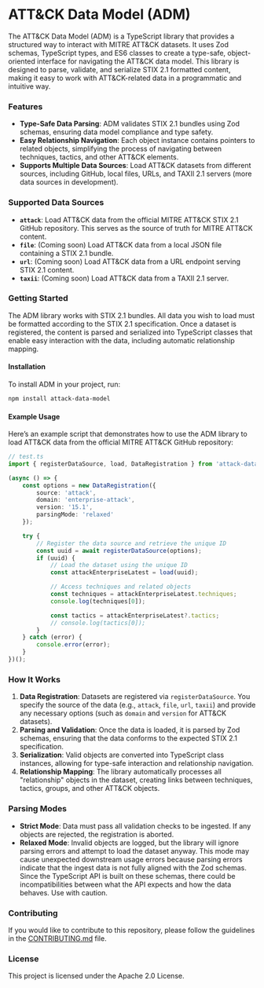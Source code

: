# ATT&CK Data Model (ADM)

The ATT&CK Data Model (ADM) is a TypeScript library that provides a structured way to interact with MITRE ATT&CK datasets. It uses Zod schemas, TypeScript types, and ES6 classes to create a type-safe, object-oriented interface for navigating the ATT&CK data model. This library is designed to parse, validate, and serialize STIX 2.1 formatted content, making it easy to work with ATT&CK-related data in a programmatic and intuitive way.

### Features

- **Type-Safe Data Parsing**: ADM validates STIX 2.1 bundles using Zod schemas, ensuring data model compliance and type safety.
- **Easy Relationship Navigation**: Each object instance contains pointers to related objects, simplifying the process of navigating between techniques, tactics, and other ATT&CK elements.
- **Supports Multiple Data Sources**: Load ATT&CK datasets from different sources, including GitHub, local files, URLs, and TAXII 2.1 servers (more data sources in development).
  
### Supported Data Sources

- **`attack`**: Load ATT&CK data from the official MITRE ATT&CK STIX 2.1 GitHub repository. This serves as the source of truth for MITRE ATT&CK content.
- **`file`**: (Coming soon) Load ATT&CK data from a local JSON file containing a STIX 2.1 bundle.
- **`url`**: (Coming soon) Load ATT&CK data from a URL endpoint serving STIX 2.1 content.
- **`taxii`**: (Coming soon) Load ATT&CK data from a TAXII 2.1 server.

### Getting Started

The ADM library works with STIX 2.1 bundles. All data you wish to load must be formatted according to the STIX 2.1 specification. Once a dataset is registered, the content is parsed and serialized into TypeScript classes that enable easy interaction with the data, including automatic relationship mapping.

#### Installation

To install ADM in your project, run:

```bash
npm install attack-data-model
```

#### Example Usage

Here’s an example script that demonstrates how to use the ADM library to load ATT&CK data from the official MITRE ATT&CK GitHub repository:

```ts
// test.ts
import { registerDataSource, load, DataRegistration } from 'attack-data-model';

(async () => {
    const options = new DataRegistration({
        source: 'attack',
        domain: 'enterprise-attack',
        version: '15.1',
        parsingMode: 'relaxed'
    });

    try {
        // Register the data source and retrieve the unique ID
        const uuid = await registerDataSource(options);
        if (uuid) {
            // Load the dataset using the unique ID
            const attackEnterpriseLatest = load(uuid);

            // Access techniques and related objects
            const techniques = attackEnterpriseLatest.techniques;
            console.log(techniques[0]);

            const tactics = attackEnterpriseLatest?.tactics;
            // console.log(tactics[0]);
        }
    } catch (error) {
        console.error(error);
    }
})();
```

### How It Works

1. **Data Registration**: Datasets are registered via `registerDataSource`. You specify the source of the data (e.g., `attack`, `file`, `url`, `taxii`) and provide any necessary options (such as `domain` and `version` for ATT&CK datasets).
2. **Parsing and Validation**: Once the data is loaded, it is parsed by Zod schemas, ensuring that the data conforms to the expected STIX 2.1 specification.
3. **Serialization**: Valid objects are converted into TypeScript class instances, allowing for type-safe interaction and relationship navigation.
4. **Relationship Mapping**: The library automatically processes all "relationship" objects in the dataset, creating links between techniques, tactics, groups, and other ATT&CK objects.

### Parsing Modes

- **Strict Mode**: Data must pass all validation checks to be ingested. If any objects are rejected, the registration is aborted.
- **Relaxed Mode**: Invalid objects are logged, but the library will ignore parsing errors and attempt to load the dataset anyway. This mode may cause unexpected downstream usage errors because parsing errors indicate that the ingest data is not fully aligned with the Zod schemas. Since the TypeScript API is built on these schemas, there could be incompatibilities between what the API expects and how the data behaves. Use with caution.

### Contributing

If you would like to contribute to this repository, please follow the guidelines in the [CONTRIBUTING.md](CONTRIBUTING.md) file.

### License

This project is licensed under the Apache 2.0 License.
